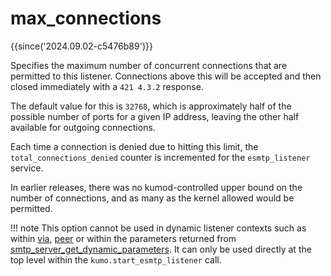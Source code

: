# max_connections

{{since('2024.09.02-c5476b89')}}

Specifies the maximum number of concurrent connections that are permitted
to this listener. Connections above this will be accepted and then closed
immediately with a `421 4.3.2` response.

The default value for this is `32768`, which is approximately half of
the possible number of ports for a given IP address, leaving the other
half available for outgoing connections.

Each time a connection is denied due to hitting this limit, the
`total_connections_denied` counter is incremented for the `esmtp_listener`
service.

In earlier releases, there was no kumod-controlled upper bound on the
number of connections, and as many as the kernel allowed would be
permitted.

!!! note
    This option cannot be used in dynamic listener contexts such as within
    [via](via.md), [peer](peer.md) or within the parameters returned from
    [smtp_server_get_dynamic_parameters](../../events/smtp_server_get_dynamic_parameters.md).
    It can only be used directly at the top level within the
    `kumo.start_esmtp_listener` call.

